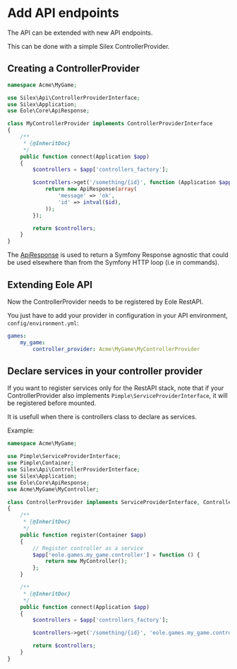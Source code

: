 # Add API endpoints

The API can be extended with new API endpoints.

This can be done with a simple Silex ControllerProvider.


## Creating a ControllerProvider

``` php
namespace Acme\MyGame;

use Silex\Api\ControllerProviderInterface;
use Silex\Application;
use Eole\Core\ApiResponse;

class MyControllerProvider implements ControllerProviderInterface
{
    /**
     * {@InheritDoc}
     */
    public function connect(Application $app)
    {
        $controllers = $app['controllers_factory'];

        $controllers->get('/something/{id}', function (Application $app, $id) {
            return new ApiResponse(array(
                'message' => 'ok',
                'id' => intval($id),
            ));
        });

        return $controllers;
    }
}
```

The [ApiResponse](../src/Eole/Core/ApiResponse.php) is used to return a Symfony Response agnostic
that could be used elsewhere than from the Symfony HTTP loop (i.e in commands).


## Extending Eole API

Now the ControllerProvider needs to be registered by Eole RestAPI.

You just have to add your provider in configuration in your API environment, `config/environment.yml`:

``` yml
games:
    my_game:
        controller_provider: Acme\MyGame\MyControllerProvider
```


## Declare services in your controller provider

If you want to register services only for the RestAPI stack,
note that if your ControllerProvider also implements `Pimple\ServiceProviderInterface`,
it will be registered before mounted.

It is usefull when there is controllers class to declare as services.

Example:

``` php
namespace Acme\MyGame;

use Pimple\ServiceProviderInterface;
use Pimple\Container;
use Silex\Api\ControllerProviderInterface;
use Silex\Application;
use Eole\Core\ApiResponse;
use Acme\MyGame\MyController;

class ControllerProvider implements ServiceProviderInterface, ControllerProviderInterface
{
    /**
     * {@InheritDoc}
     */
    public function register(Container $app)
    {
        // Register controller as a service
        $app['eole.games.my_game.controller'] = function () {
            return new MyController();
        };
    }

    /**
     * {@InheritDoc}
     */
    public function connect(Application $app)
    {
        $controllers = $app['controllers_factory'];

        $controllers->get('/something/{id}', 'eole.games.my_game.controller:someAction');

        return $controllers;
    }
}
```
